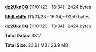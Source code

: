 [**dz2UknCQ**](/data/dz2UknCQ.txt) (11/01/23 - 16:34)- 2424 bytes

[**5EdLebPg**](/data/5EdLebPg.txt) (11/01/23 - 16:34)- 9259 bytes

[**dz2UknCQ**](/data/dz2UknCQ.txt) (11/01/23 - 16:34)- 2424 bytes

**Total Datas**: 3817

**Total Size**: 23.91 MB / 23.9 MB